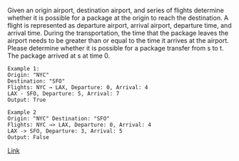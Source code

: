 Given an origin airport, destination airport, and series of flights determine whether it is possible for a package at the origin to reach the destination. A flight is represented as departure airport, arrival airport, departure time, and arrival time.
During the transportation, the time that the package leaves the airport needs to be greater than or equal to the time it arrives at the airport. Please determine whether it is possible for a package transfer from s to t. The package arrived at s at time 0.

```
Example 1:
Origin: "NYC"
Destination: "SFO"
Flights: NYC → LAX, Departure: 0, Arrival: 4
LAX - SFO, Departure: 5, Arrival: 7
Output: True

Example 2
Origin: "NYC" Destination: "SFO"
Flights: NYC →> LAX, Departure: 0, Arrival: 4
LAX -> SFO, Departure: 3, Arrival: 5
Output: False
```

[Link](https://leetcode.com/discuss/post/6352084/google-l4-phone-screening-round-by-anony-aa15/)

